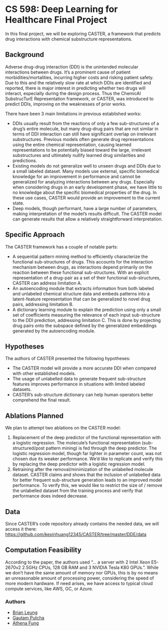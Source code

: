 # CS 598: Deep Learning for Healthcare Final Project

In this final project, we will be exploring CASTER, a framework that predicts drug interactions with
chemical substructure representations.

## Background
Adverse drug-drug interaction (DDI) is the unintended molecular interactions between drugs. It’s a prominent cause of patient morbidities/mortalities, incurring higher costs and risking patient safety. Due to this and the relatively slow rate at which DDIs are identified and reported, there is major interest in predicting whether two drugs will interact, especially during the design process. Thus the ChemicAl SubstrucTurE Representation framework, or CASTER, was introduced to predict DDIs, improving on the weaknesses of prior works. 

There have been 3 main limitations in previous established works:
* DDIs usually result from the reactions of only a few sub-structures of a drug’s entire molecule, but many drug-drug pairs that are not similar in terms of DDI interaction can still have significant overlap on irrelevant substructures. Previous models often generate drug representations using the entire chemical representation, causing learned representations to be potentially biased toward the large, irrelevant substructures and ultimately nullify learned drug similarities and predictions.
* Existing models do not generalize well to unseen drugs and DDIs due to a small labeled dataset. Many models use external, specific biomedical knowledge for an improvement in performance and cannot be generalized for analyzing interactions between any drugs. Especially when considering drugs in an early development phase, we have little to no knowledge about the specific biomedical properties of the drug. In these use cases, CASTER would provide an improvement to the current state.
* Deep models, though performant, have a large number of parameters, making interpretation of the model’s results difficult. The CASTER model can generate results that allow a relatively straightforward interpretation.

## Specific Approach

The CASTER framework has a couple of notable parts: 
* A sequential pattern mining method to efficiently characterize the functional sub-structures of drugs. This accounts for the interaction mechanism between drugs, as interactions depend primarily on the reaction between these functional sub-structures. With an explicit representation of a drug-pair as a set of their functional sub-structures, CASTER can address limitation A.
* An autoencoding module that extracts information from both labeled and unlabeled chemical structure data and embeds patterns into a latent-feature representation that can be generalized to novel drug pairs, addressing limitation B.
* A dictionary learning module to explain the prediction using only a small set of coefficients measuring the relevance of each input sub-structure to the DDI prediction, addressing limitation C. This is done by projecting drug pairs onto the subspace defined by the generalized embeddings generated by the autoencoding module.

## Hypotheses
The authors of CASTER presented the following hypotheses:
* The CASTER model will provide a more accurate DDI when compared with other established models.
* The usage of unlabelled data to generate frequent sub-structure features improves performance in situations with limited labeled datasets.
* CASTER’s sub-structure dictionary can help human operators better comprehend the final result.

## Ablations Planned
We plan to attempt two ablations on the CASTER model:
 
1. Replacement of the deep predictor of the functional representation with a logistic regression.
The molecule’s functional representation (sub-structured/post pattern mining) is fed through the deep predictor. The logistic regression model, though far lighter in parameter count, was not chosen due its weaker performance. We’d like to replicate and verify this by replacing the deep predictor with a logistic regression model.
2. Retraining after the removal/minimization of the unlabelled molecule dataset.
CASTER claims and shows that the inclusion of unlabelled data for better frequent sub-structure generation leads to an improved model performance. To verify this, we would like to restrict the size of / remove the unlabelled dataset from the training process and verify that performance does indeed decrease.

## Data
Since CASTER’s code repository already contains the needed data, we will access it there:
https://github.com/kexinhuang12345/CASTER/tree/master/DDE/data

## Computation Feasibility
According to the paper, the authors used “... a server with 2 Intel Xeon E5-2670v2 2.5GHz CPUs, 128 GB RAM and 3 NVIDIA Tesla K80 GPUs.”. While we don’t have the same amount of memory nor GPUs, this is by no means an unreasonable amount of processing power, considering the speed of more modern hardware. If need arises, we have access to typical cloud compute services, like AWS, GC, or Azure.


### Authors
* [Brian Leung](brianl4@illiois.edu)
* [Gautam Putcha](gputcha2@illinois.edu)
* [Athena Fung](affung2@illinois.edu)
